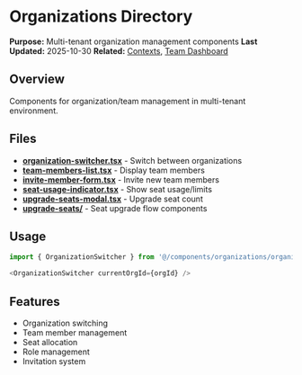 # Organizations Directory

**Purpose:** Multi-tenant organization management components
**Last Updated:** 2025-10-30
**Related:** [Contexts](/lib/contexts), [Team Dashboard](/app/dashboard/team)

## Overview

Components for organization/team management in multi-tenant environment.

## Files

- **[organization-switcher.tsx](organization-switcher.tsx)** - Switch between organizations
- **[team-members-list.tsx](team-members-list.tsx)** - Display team members
- **[invite-member-form.tsx](invite-member-form.tsx)** - Invite new team members
- **[seat-usage-indicator.tsx](seat-usage-indicator.tsx)** - Show seat usage/limits
- **[upgrade-seats-modal.tsx](upgrade-seats-modal.tsx)** - Upgrade seat count
- **[upgrade-seats/](upgrade-seats/)** - Seat upgrade flow components

## Usage

```typescript
import { OrganizationSwitcher } from '@/components/organizations/organization-switcher';

<OrganizationSwitcher currentOrgId={orgId} />
```

## Features

- Organization switching
- Team member management
- Seat allocation
- Role management
- Invitation system
